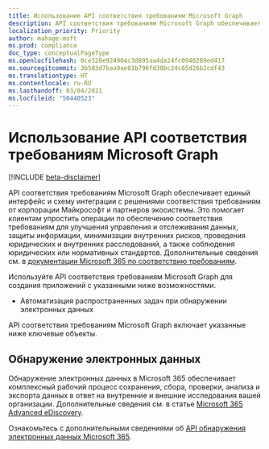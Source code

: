 ```yaml
---
title: Использование API соответствия требованиям Microsoft Graph
description: API соответствия требованиям Microsoft Graph обеспечивает единый интерфейс и схему интеграции с решениями соответствия требованиям от корпорации Майкрософт и партнеров экосистемы. Это помогает клиентам упростить операции по обеспечению соответствия требованиям для улучшения управления и отслеживания данных, защиты информации, минимизации внутренних рисков, проведения юридических и внутренних расследований, а также соблюдения юридических или нормативных стандартов.
localization_priority: Priority
author: mahage-msft
ms.prod: compliance
doc_type: conceptualPageType
ms.openlocfilehash: 0ce320e924904c3d895aa4da24fc0940289ed417
ms.sourcegitcommit: 3b583d7baa9ae81b796fd30bc24c65d26b2cdf43
ms.translationtype: HT
ms.contentlocale: ru-RU
ms.lasthandoff: 03/04/2021
ms.locfileid: "50440523"
---
```

# <a name="use-the-microsoft-graph-compliance-api"></a>Использование API соответствия требованиям Microsoft Graph

[!INCLUDE [beta-disclaimer](../../includes/beta-disclaimer.md)]

API соответствия требованиям Microsoft Graph обеспечивает единый интерфейс и схему интеграции с решениями соответствия требованиям от корпорации Майкрософт и партнеров экосистемы. Это помогает клиентам упростить операции по обеспечению соответствия требованиям для улучшения управления и отслеживания данных, защиты информации, минимизации внутренних рисков, проведения юридических и внутренних расследований, а также соблюдения юридических или нормативных стандартов. Дополнительные сведения см. в [документации Microsoft 365 по соответствию требованиям](/microsoft-365/compliance).

Используйте API соответствия требованиям Microsoft Graph для создания приложений с указанными ниже возможностями.

- Автоматизация распространенных задач при обнаружении электронных данных

API соответствия требованиям Microsoft Graph включает указанные ниже ключевые объекты.

## <a name="ediscovery"></a>Обнаружение электронных данных

Обнаружение электронных данных в Microsoft 365 обеспечивает комплексный рабочий процесс сохранения, сбора, проверки, анализа и экспорта данных в ответ на внутренние и внешние исследования вашей организации. Дополнительные сведения см. в статье [Microsoft 365 Advanced eDiscovery](/microsoft-365/compliance/overview-ediscovery-20).

Ознакомьтесь с дополнительными сведениями об [API обнаружения электронных данных Microsoft 365](ediscovery-ediscoveryapioverview.md).

<!--
## Labels

??? Labels should be moved from security to here.  They are currently under a node called Information protection.
-->
